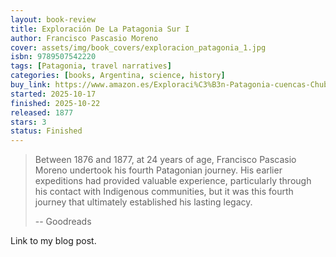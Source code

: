```yaml
---
layout: book-review
title: Exploración De La Patagonia Sur I
author: Francisco Pascasio Moreno
cover: assets/img/book_covers/exploracion_patagonia_1.jpg
isbn: 9789507542220
tags: [Patagonia, travel narratives]
categories: [books, Argentina, science, history]
buy_link: https://www.amazon.es/Exploraci%C3%B3n-Patagonia-cuencas-Chubut-1876-1877/dp/9507542221
started: 2025-10-17
finished: 2025-10-22
released: 1877
stars: 3
status: Finished
---
```


> Between 1876 and 1877, at 24 years of age, Francisco Pascasio Moreno undertook his fourth Patagonian journey. His earlier expeditions had provided valuable experience, particularly through his contact with Indigenous communities, but it was this fourth journey that ultimately established his lasting legacy.
>
> -- Goodreads

Link to my blog post.
